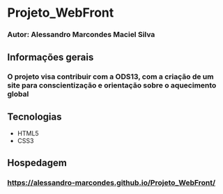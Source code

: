 # Projeto_WebFront
### Autor: Alessandro Marcondes Maciel Silva

## Informações gerais
### O projeto visa contribuir com a ODS13, com a criação de um site para conscientização e orientação sobre o aquecimento global

## Tecnologias
* HTML5
* CSS3

## Hospedagem
### https://alessandro-marcondes.github.io/Projeto_WebFront/

